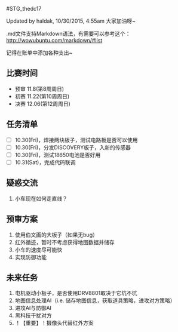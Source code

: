 #STG_thedc17

Updated by haldak, 10/30/2015, 4:55am
大家加油呀~

.md文件支持Markdown语法，有需要可以参考这个：http://wowubuntu.com/markdown/#list

记得在账单中添加各种支出~

## 比赛时间
- 预审 11.8(第8周周日)
- 初赛 11.22(第10周周日)
- 决赛 12.06(第12周周日)

## 任务清单
- [ ] 10.30(Fri)，焊接两块板子，测试电路板是否可以使用
- [ ] 10.30(Fri)，分发DISCOVERY板子，入新的传感器
- [ ] 10.30(Fri)，测试18650电池是否好用
- [ ] 10.31(Sat)，完成代码联调

## 疑惑交流
1. 小车现在如何走直线？

## 预审方案
1. 使用伯文画的大板子（如果无bug）
2. 红外循迹，暂时不考虑获得地图数据并储存
3. 小车的速度尽可能快
4. 实现防御功能

## 未来任务
1. 电机驱动小板子，是否使用DRV8801取决于它坑不坑
2. 地图信息处理AI（i.e. 储存地图信息，获取道具策略，进攻对方策略）
3. 进攻AI与防御AI
4. 黑科技干扰对方
5. ！【重要】！摄像头代替红外方案
